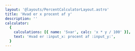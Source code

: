 ```yaml
---
layout: '@layouts/PercentCalculatorLayout.astro'
title: 'Hvad er x procent af y'
description: ''
calculator:
  {
    calculations: [{ name: 'Svar', calc: 'x * y / 100' }],
    text: 'Hvad er :input_x: procent af :input_y:',
  }
---
```

